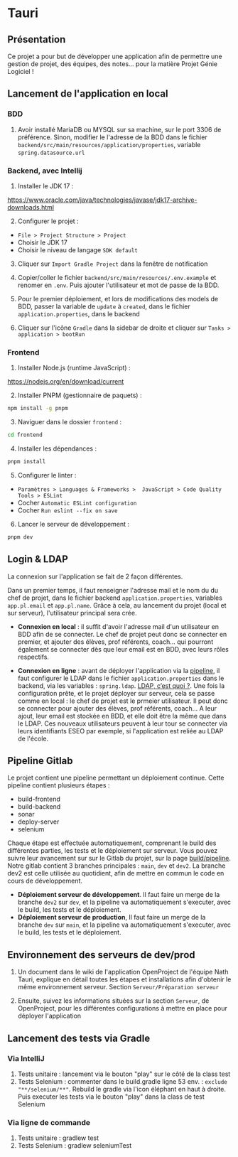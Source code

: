 # Tauri

## Présentation

Ce projet a pour but de développer une application afin de permettre une gestion de projet, des équipes, des notes... pour la matière Projet Génie Logiciel !



## Lancement de l'application en local

### BDD

1. Avoir installé MariaDB ou MYSQL sur sa machine, sur le port 3306 de préférence. Sinon, modifier le l'adresse de la BDD dans le fichier `backend/src/main/resources/application/properties`, variable `spring.datasource.url`

### Backend, avec Intellij

1. Installer le JDK 17 :

https://www.oracle.com/java/technologies/javase/jdk17-archive-downloads.html

2. Configurer le projet :

- `File > Project Structure > Project`
- Choisir le JDK 17
- Choisir le niveau de langage `SDK default`

3. Cliquer sur `Import Gradle Project` dans la fenêtre de notification

4. Copier/coller le fichier `backend/src/main/resources/.env.example` et renomer en `.env`. Puis ajouter l'utilisateur et mot de passe de la BDD.

5. Pour le premier déploiement, et lors de modifications des models de BDD, passer la variable de `update` à `created`, dans le fichier `application.properties`, dans le backend

6. Cliquer sur l'icône `Gradle` dans la sidebar de droite et cliquer sur `Tasks > application > bootRun`



### Frontend

1. Installer Node.js (runtime JavaScript) :

https://nodejs.org/en/download/current

2. Installer PNPM (gestionnaire de paquets) :
```bash
npm install -g pnpm
```

3. Naviguer dans le dossier `frontend` :
```bash
cd frontend
```

4. Installer les dépendances :
```bash
pnpm install
```

5. Configurer le linter :

- `Paramètres > Languages & Frameworks >  JavaScript > Code Quality Tools > ESLint`
- Cocher `Automatic ESLint configuration`
- Cocher `Run eslint --fix on save`

6. Lancer le serveur de développement :
```bash
pnpm dev
```

## Login & LDAP

La connexion sur l'application se fait de 2 façon différentes. 

Dans un premier temps, il faut renseigner l'adresse mail et le nom du du chef de projet, dans le fichier backend `application.properties`, variables `app.pl.email` et `app.pl.name`. Grâce à cela, au lancement du projet (local et sur serveur), l'utilisateur principal sera crée.

- **Connexion en local** : il suffit d'avoir l'adresse mail d'un utilisateur en BDD afin de se connecter. Le chef de projet peut donc se connecter en premier, et ajouter des élèves, prof référents, coach... qui pourront également se connecter dès que leur email est en BDD, avec leurs rôles respectifs. 

- **Connexion en ligne** :  avant de déployer l'application via la [pipeline](#pipeline-gitlab), il faut configurer le LDAP dans le fichier `application.properties` dans le backend, via les variables : `spring.ldap`. [LDAP, c’est quoi ?](https://www.pingidentity.com/fr/resources/identity-fundamentals/authentication-authorization-protocols/ldap.html#:~:text=Le%20LDAP%20(Lightweight%20Directory%20Access,serveurs%20doivent%20coder%20les%20r%C3%A9ponses)). Une fois la configuration prête, et le projet déployer sur serveur, cela se passe comme en local : le chef de projet est le prmeier utilisateur. Il peut donc se connecter pour ajouter des élèves, prof référents, coach... A leur ajout, leur email est stockée en BDD, et elle doit être la même que dans le LDAP. Ces nouveaux utilisateurs peuvent à leur tour se connecter via leurs identifiants ESEO par exemple, si l'application est reliée au LDAP de l'école. 




## Pipeline Gitlab

Le projet contient une pipeline permettant un déploiement continue. Cette pipeline contient plusieurs étapes : 
  - build-frontend
  - build-backend
  - sonar
  - deploy-server
  - selenium

Chaque étape est effectuée automatiquement, comprenant le build des différentes parties, les tests et le déploiement sur serveur. Vous pouvez suivre leur avancement sur sur le Gitlab du projet, sur la page [build/pipeline](https://172.24.7.8/e4e/ld/projet-gl/2023-2024/nath/-/pipelines). Notre gitlab contient 3 branches principales : `main`, `dev` et `dev2`. La branche dev2 est celle utilisée au quotidient, afin de mettre en commun le code en cours de développement. 
- **Déploiement serveur de développement**. Il faut faire un merge de la branche `dev2` sur `dev`, et la pipeline va automatiquement s'executer, avec le build, les tests et le déploiement.  
- **Déploiement serveur de production**, Il faut faire un merge de la branche `dev` sur `main`, et la pipeline va automatiquement s'executer, avec le build, les tests et le déploiement.  


## Environnement des serveurs de dev/prod

1. Un document dans le wiki de l'application OpenProject de l'équipe Nath Tauri, explique en détail toutes les étapes et installations afin d'obtenir le même environnement serveur. Section `Serveur/Préparation serveur`

2. Ensuite, suivez les informations situées sur la section `Serveur`, de OpenProject, pour les différentes configurations à mettre en place pour déployer l'application



## Lancement des tests via Gradle

### Via IntelliJ

1. Tests unitaire : lancement via le bouton "play" sur le côté de la class test
2. Tests Selenium : commenter dans le build.gradle ligne 53 env. : `exclude "**/selenium/**"`. Rebuild le gradle via l'icon éléphant en haut à droite. Puis executer les tests via le bouton "play" dans la class de test Selenium


### Via ligne de commande 

1. Tests unitaire : gradlew test
2. Tests Selenium : gradlew seleniumTest


